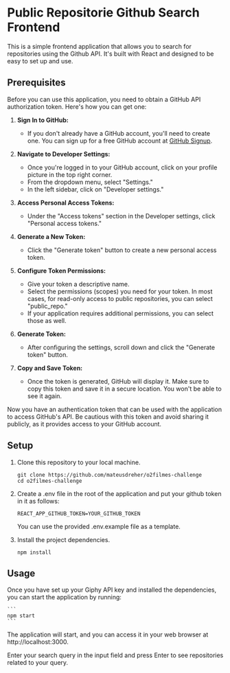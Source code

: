 # Public Repositorie Github Search Frontend

This is a simple frontend application that allows you to search for repositories using the Github API. It's built with React and designed to be easy to set up and use.

## Prerequisites

Before you can use this application, you need to obtain a GitHub API authorization token. Here's how you can get one:

1. **Sign In to GitHub:**
    - If you don't already have a GitHub account, you'll need to create one. You can sign up for a free GitHub account at [GitHub Signup](https://github.com/join).

2. **Navigate to Developer Settings:**
    - Once you're logged in to your GitHub account, click on your profile picture in the top right corner.
    - From the dropdown menu, select "Settings."
    - In the left sidebar, click on "Developer settings."

3. **Access Personal Access Tokens:**
    - Under the "Access tokens" section in the Developer settings, click "Personal access tokens."

4. **Generate a New Token:**
    - Click the "Generate token" button to create a new personal access token.

5. **Configure Token Permissions:**
    - Give your token a descriptive name.
    - Select the permissions (scopes) you need for your token. In most cases, for read-only access to public repositories, you can select "public_repo."
    - If your application requires additional permissions, you can select those as well.

6. **Generate Token:**
    - After configuring the settings, scroll down and click the "Generate token" button.

7. **Copy and Save Token:**
    - Once the token is generated, GitHub will display it. Make sure to copy this token and save it in a secure location. You won't be able to see it again.

Now you have an authentication token that can be used with the application to access GitHub's API. Be cautious with this token and avoid sharing it publicly, as it provides access to your GitHub account.


## Setup

1. Clone this repository to your local machine.

   ```
   git clone https://github.com/mateusdreher/o2filmes-challenge
   cd o2filmes-challenge
	```

2. Create a .env file in the root of the application and put your github token in it as follows:

	```
	REACT_APP_GITHUB_TOKEN=YOUR_GITHUB_TOKEN
	```
	You can use the provided .env.example file as a template.


3. Install the project dependencies.
	
	```
	npm install
	```

## Usage

Once you have set up your Giphy API key and installed the dependencies, you can start the application by running:

	```
	npm start
	```


The application will start, and you can access it in your web browser at http://localhost:3000.

Enter your search query in the input field and press Enter to see repositories related to your query.